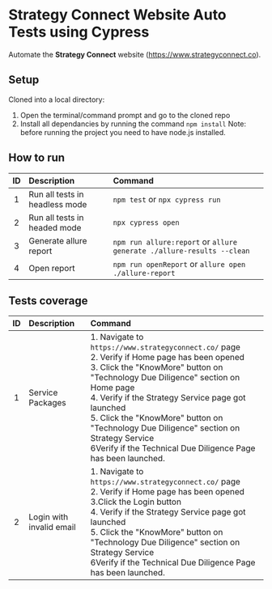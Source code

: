   # Strategy Connect Website Auto Tests using Cypress


Automate the **Strategy Connect** website (https://www.strategyconnect.co).



## Setup
Cloned into a local directory:
1. Open the terminal/command prompt and go to the cloned repo
2. Install all dependancies by running the command `npm install`
Note: before running the project you need to have node.js installed.
## How to run
|ID|Description| Command |
| :---: | :--- | :--- |
|1|Run all tests in headless mode|`npm test` or `npx cypress run`|
|2|Run all tests in headed mode|`npx cypress open`|
|3|Generate allure report|`npm run allure:report` or `allure generate ./allure-results --clean`|
|4|Open report|`npm run openReport` or `allure open ./allure-report`|

  
## Tests coverage
|ID|Description| Command |
| :---: | :--- | :--- |
|1|Service Packages |1. Navigate to `https://www.strategyconnect.co/` page<br>2. Verify if Home page has been opened<br>3. Click the "KnowMore" button on "Technology Due Diligence" section on Home page<br>4. Verify if the Strategy Service page got launched<br>5. Click the "KnowMore" button on "Technology Due Diligence" section on Strategy Service<br>6Verify if the Technical Due Diligence Page has been launched.<br>
|2|Login with invalid email| 1. Navigate to `https://www.strategyconnect.co/` page<br>2. Verify if Home page has been opened<br>3.Click the Login button<br>4. Verify if the Strategy Service page got launched<br>5. Click the "KnowMore" button on "Technology Due Diligence" section on Strategy Service<br>6Verify if the Technical Due Diligence Page has been launched.<br>
